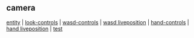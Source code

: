 ## camera

[entity](https://eminet666.github.io/eminet_VR/x_camera/0_camera.html) |
[look-controls](https://eminet666.github.io/eminet_VR/x_camera/1_look-controls.html) |
[wasd-controls](https://eminet666.github.io/eminet_VR/x_camera/2_wasd-controls.html) |
[wasd liveposition](https://eminet666.github.io/eminet_VR/x_camera/2_wasd-controls_liveposition.html) |
[hand-controls](https://eminet666.github.io/eminet_VR/x_camera/3_hand-controls.html) |
[hand liveposition](https://eminet666.github.io/eminet_VR/x_camera/3_hand-controls_liveposition.html) |
[test](https://eminet666.github.io/eminet_VR/x_camera/test.html)
